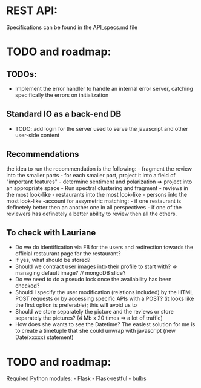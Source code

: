 REST API:
=========

Specifications can be found in the API_specs.md file

TODO and roadmap:
=================

TODOs:
------
* Implement the error handler to handle an internal error server, catching specifically the errors on initialization


Standard IO as a back-end DB
----------------------------
 * TODO: add login for the server used to serve the javascript and other user-side content

Recommendations
----------------
the idea to run the recommendation is the following:
    - fragment the review into the smaller parts
    - for each smaller part, project it into a field of "important features"
    - determine sentiment and polarization => project into an appropriate space
    - Run spectral clustering and fragment
        - reviews in the most look-like
        - restaurants into the most look-like
        - persons into the most look-like
    -account for assymetric matching:
        - if one restaurant is definetely better then an another one in all perspectives
        - if one of the reviewers has definetely a better ability to review then all the
            others.


To check with Lauriane
-----------------------

 * Do we do identification via FB for the users and redirection towards the official restaurant page for the restaurant?
 * If yes, what should be stored?
 * Should we contract user images into their profile to start with? => managing default image? // mongoDB slice?
 * Do we need to do a pseudo lock once the availability has been checked?
 * Should I specify the user modification (relations included) by the HTML POST requests or by accessing specific APIs with a POST?
 (it looks like the first option is preferable); this will avoid us to
 * Should we store separately the picture and the reviews or store separately the pictures? (4 Mb x 20 times => a lot of traffic)
 * How does she wants to see the Datetime? The easiest solution for me is to create a timetuple that she could unwrap with javascript
 (new Date(xxxxx) statement)

TODO and roadmap:
=================

Required Python modules:
    - Flask
    - Flask-restful
    - bulbs